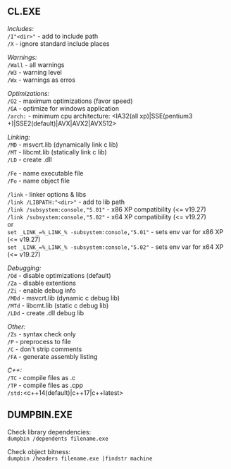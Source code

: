 CL.EXE
------

_Includes:_  
`/I"<dir>"`  - add to include path  
`/X`         - ignore standard include places  
  
_Warnings:_  
`/Wall`  - all warnings  
`/W3`    - warning level  
`/Wx`    - warnings as erros  

_Optimizations:_  
`/O2`    - maximum optimizations (favor speed)  
`/GA`    - optimize for windows application  
`/arch:` - minimum cpu architecture: <IA32(all xp)|SSE(pentium3 +)|SSE2(default)|AVX|AVX2|AVX512>  
  
_Linking:_  
`/MD`    - msvcrt.lib (dynamically link c lib)  
`/MT`    - libcmt.lib (statically link c lib)  
`/LD`    - create .dll  
  
`/Fe`    - name executable file  
`/Fo`    - name object file  
  
`/link`  - linker options & libs  
`/link /LIBPATH:"<dir>"`           - add to lib path  
`/link /subsystem:console,"5.01"`  - x86 XP compatibility (<= v19.27)  
`/link /subsystem:console,"5.02"`  - x64 XP compatibility (<= v19.27)  
or  
`set _LINK_=%_LINK_% -subsystem:console,"5.01"`  - sets env var for x86 XP (<= v19.27)  
`set _LINK_=%_LINK_% -subsystem:console,"5.02"`  - sets env var for x64 XP (<= v19.27)  
  
_Debugging:_  
`/Od`    - disable optimizations (default)  
`/Za`    - disable extentions  
`/Zi`    - enable debug info  
`/MDd`   - msvcrt.lib (dynamic c debug lib)  
`/MTd`   - libcmt.lib (static c debug lib)  
`/LDd`   - create .dll debug lib  
  
_Other:_  
`/Zs`    - syntax check only  
`/P`     - preprocess to file  
`/C`     - don't strip comments  
`/FA`    - generate assembly listing  
  
_C++:_  
`/TC`    - compile files as .c  
`/TP`    - compile files as .cpp  
`/std:`<c++14(default)|c++17|c++latest>  


DUMPBIN.EXE
-----------
Check library dependencies:  
`dumpbin /dependents filename.exe`  

Check object bitness:  
`dumpbin /headers filename.exe |findstr machine`  
